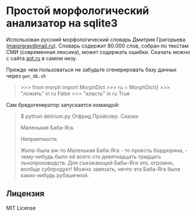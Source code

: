 Простой морфологический анализатор на sqlite3
============

Использован русский морфологический словарь Дмитрия Григорьева (majorgray@mail.ru). Словарь содержит 80.000 слов, собран по текстам СМИ (современная лексика), может содержать ошибки. Скачать можно с сайта [aot.ru](http://aot.ru/download.php) в самом низу.

Прежде чем пользоваться не забудьте сгенерировать базу данных через <code>gen_db.sh</code>

  > &gt;&gt;&gt; from morph import MorphDict
  > &gt;&gt;&gt; ru = MorphDict()
  > &gt;&gt;&gt; "ложить" in ru
  > False
  > &gt;&gt;&gt; "класть" in ru
  > True

Сам бредогенератор запускается командой:
  
  > $ python delirium.py
  > Отфрид Пройслер. 
  > Сказки 
  > 
  > Маленькая Баба-Яга. 
  > 
  > Неприятности. 
  > 
  > Жила-была аж-то Маленькая Баба-Яга - то проесть бордюрина, - чему-нибудь было ей всего 
  > сто девятнадцать тридцать льнопроизводств. Для съезжающей Бабы-Яги это, огромно, вообще субпродукт! 
  > Можно завязать, нечто эта Баба-Яга была каких-нибудь рубашечкой. 

Лицензия
--------

MIT License
